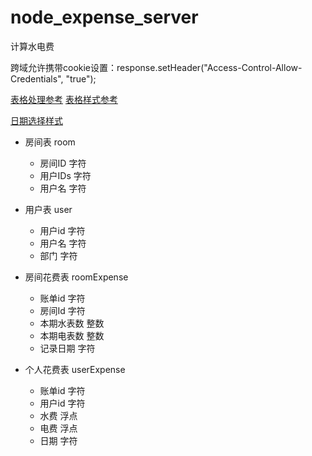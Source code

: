 # node_expense_server
计算水电费

跨域允许携带cookie设置：response.setHeader("Access-Control-Allow-Credentials", "true");

[表格处理参考](https://blog.csdn.net/qq_17828675/article/details/78801126)
[表格样式参考](https://blog.csdn.net/dopamy_busymonkey/article/details/79106660)

[日期选择样式](http://code.ciaoca.com/jquery/cxCalendar/)

- 房间表 room
  + 房间ID 字符
  + 用户IDs 字符
  + 用户名 字符
  
- 用户表 user
  + 用户id 字符
  + 用户名 字符
  + 部门 字符
  
- 房间花费表 roomExpense
  + 账单id 字符
  + 房间Id 字符
  + 本期水表数 整数
  + 本期电表数 整数
  + 记录日期 字符
  
- 个人花费表 userExpense
  + 账单id 字符
  + 用户id 字符
  + 水费 浮点
  + 电费 浮点
  + 日期 字符
